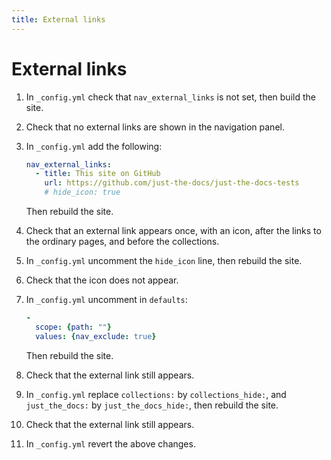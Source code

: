 ```yaml
---
title: External links
---
```


# External links

1.  In `_config.yml` check that `nav_external_links` is not set, then build the site.

1.  Check that no external links are shown in the navigation panel.

1.  In `_config.yml` add the following:

    ```yaml
    nav_external_links:
      - title: This site on GitHub
        url: https://github.com/just-the-docs/just-the-docs-tests
        # hide_icon: true
    ```

    Then rebuild the site.

1.  Check that an external link appears once, with an icon,
    after the links to the ordinary pages, and before the collections.

1.  In `_config.yml` uncomment the `hide_icon` line, then rebuild the site.

1.  Check that the icon does not appear.

1.  In `_config.yml` uncomment in `defaults`:
    
    ```yaml
    -
      scope: {path: ""}
      values: {nav_exclude: true}
    ```
    
    Then rebuild the site.

1.  Check that the external link still appears.

1.  In `_config.yml` replace `collections:` by `collections_hide:`,
    and `just_the_docs:` by `just_the_docs_hide:`,
    then rebuild the site.
    
1.  Check that the external link still appears.

1.  In `_config.yml` revert the above changes.    
